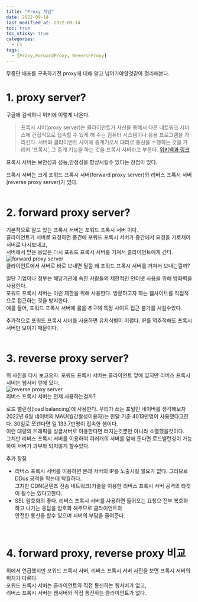 ```yaml
---
title: "Proxy 개념"
date: 2022-09-14
last_modified_at: 2022-09-14
toc: true
toc_sticky: true
categories: 
  - CS
tags:
  - [Proxy,ForwardProxy, ReverseProxy]
---
```


무중단 배포를 구축하기전 proxy에 대해 알고 넘어가야할것같아 정리해본다.

# 1. proxy server?  
구글에 검색하니 위키에 이렇게 나온다.  
> 프록시 서버(proxy server)는 클라이언트가 자신을 통해서 다른 네트워크 서비스에 간접적으로 접속할 수 있게 해 주는 컴퓨터 시스템이나 응용 프로그램을 가리킨다. 서버와 클라이언트 사이에 중계기로서 대리로 통신을 수행하는 것을 가리켜 ‘프록시’, 그 중계 기능을 하는 것을 프록시 서버라고 부른다.
	[위키백과 링크](https://ko.wikipedia.org/wiki/%ED%94%84%EB%A1%9D%EC%8B%9C_%EC%84%9C%EB%B2%84)  

프록시 서버는 보안성과 성능,안정성을 향샹시킬수 있다는 장점이 있다.  

프록시 서버는 크게 포워드 프록시 서버(forward proxy server)와 리버스 프록시 서버(reverse proxy server)가 있다.  
<br>

# 2. forward proxy server?  
기본적으로 알고 있는 프록시 서버는 포워드 프록시 서버 이다.  
클라이언트가 서버로 요청하면 중간에 포워드 포록시 서버가 중간에서 요청을 가로채어 서버로 다시보내고,  
서버에서 받은 응답은 다시 포워드 프록시 서버를 거쳐서 클라이언트에게 간다.  
![forward proxy server](https://www.imperva.com/learn/wp-content/uploads/sites/13/2019/01/reverse-proxy-01-1.jpg.webp)  
클라이언트에서 서버로 바로 보내면 될껄 왜 포워드 프록시 서버를 거쳐서 보내는껄까? 

일단 기업이나 정부는 해당기관에 속한 사람들의 제한적인 인터넷 사용을 위해 방화벽을 사용한다.  
포워드 프록시 서버는 이런 제한을 위해 사용한다. 방문하고자 하는 웹사이트를 직접적으로 접근하는 것을 방지한다.  
예를 들어, 포워드 프록시 서버에 룰을 추구해 특정 사이트 접근 불가를 시킬수있다.  

추가적으로 포워드 프록시 서버를 사용하면 유저식별이 어렵다. IP를 역추적해도 프록시 서버만 보이기 때문이다.  
<br>

# 3. reverse proxy server?  
위 사진을 다시 보고오자. 포워드 프록시 서버는 클라이언트 앞에 있지만 리버스 프록시 서버는 웹서버 앞에 있다.  
![reverse proxy server](https://www.imperva.com/learn/wp-content/uploads/sites/13/2019/01/reverse-proxy-02-1.jpg.webp)  
리버스 프록시 서버는 언제 사용하는걸까?  

로드 밸런싱(load balancing)에 사용한다. 우리가 쓰는 포털인 네이버를 생각해보자  
2022년 6월 네이버의 MAU(월간활성이용자)는 한달 기준 4013만명이 사용했다고한다. 30일로 쪼갠다면 일 133.7만명이 접속한 셈이다.  
이런 대량의 트래픽을 싱글서버로 이용한다면 터지는것뿐만 아니라 소멸했을것이다.  
그치만 리버스 프록시 서버를 이용하여 여러개의 서버를 앞에 둔다면 로드밸런싱이 가능하여 서버가 과부화 되지않게 할수있다.  

추가 장점 
 - 리버스 프록시 서버를 이용하면 본래 서버의 IP를 노출시킬 필요가 없다. 그러므로 DDos 공격을 막는데 탁월하다.  
 그치만 CDN(콘텐츠 전송 네트워크)기술을 이용한 리버스 프록시 서버 공격의 타겟이 될수는 있다고한다.  
 - SSL 암호화의 좋다. 리버스 프록시 서버를 사용하면 들어오는 요청으 전부 복호화 하고 나가는 응답을 암호화 해주므로 클라이언트와  
 안전한 통신을 할수 있으며 서버의 부담을 줄여준다.
<br>

# 4. forward proxy, reverse proxy 비교  
위에서 언급했지만 포워드 프록시 서버, 리버스 프록시 서버 사진을 보면 프록시 서버의 위치가 다르다.  
포워드 프록시 서버는 클라이언트와 직접 통신하는 웹서버가 없고,  
리버스 프록시 서버는 웹서버와 직접 통신하는 클라이언트가 없다.  



